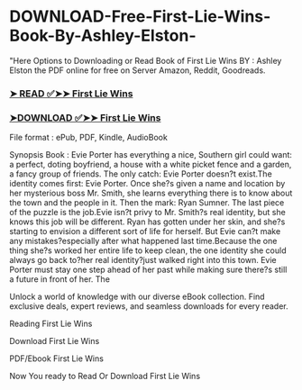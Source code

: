 # DOWNLOAD-Free-First-Lie-Wins-Book-By-Ashley-Elston-

"Here Options to Downloading or Read Book of First Lie Wins BY : Ashley Elston the PDF online for free on Server Amazon, Reddit, Goodreads.

### [➤ READ ✅➤➤ First Lie Wins](https://en.ebooksteach.xyz/?book=164444179-first-lie-wins)
### [➤DOWNLOAD ✅➤➤ First Lie Wins](https://en.ebooksteach.xyz/?book=164444179-first-lie-wins)

File format : ePub, PDF, Kindle, AudioBook

Synopsis Book : Evie Porter has everything a nice, Southern girl could want: a perfect, doting boyfriend, a house with a white picket fence and a garden, a fancy group of friends. The only catch: Evie Porter doesn?t exist.The identity comes first: Evie Porter. Once she?s given a name and location by her mysterious boss Mr. Smith, she learns everything there is to know about the town and the people in it. Then the mark: Ryan Sumner. The last piece of the puzzle is the job.Evie isn?t privy to Mr. Smith?s real identity, but she knows this job will be different. Ryan has gotten under her skin, and she?s starting to envision a different sort of life for herself. But Evie can?t make any mistakes?especially after what happened last time.Because the one thing she?s worked her entire life to keep clean, the one identity she could always go back to?her real identity?just walked right into this town. Evie Porter must stay one step ahead of her past while making sure there?s still a future in front of her. The 

Unlock a world of knowledge with our diverse eBook collection. Find exclusive deals, expert reviews, and seamless downloads for every reader.

Reading First Lie Wins

Download First Lie Wins

PDF/Ebook First Lie Wins

Now You ready to Read Or Download First Lie Wins
